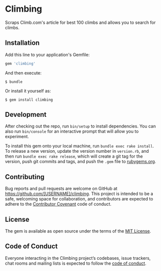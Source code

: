 # Climbing

Scraps Climb.com's article for best 100 climbs and allows you to search for climbs.

## Installation

Add this line to your application's Gemfile:

```ruby
gem 'climbing'
```

And then execute:

    $ bundle

Or install it yourself as:

    $ gem install climbing



## Development

After checking out the repo, run `bin/setup` to install dependencies. You can also run `bin/console` for an interactive prompt that will allow you to experiment.

To install this gem onto your local machine, run `bundle exec rake install`. To release a new version, update the version number in `version.rb`, and then run `bundle exec rake release`, which will create a git tag for the version, push git commits and tags, and push the `.gem` file to [rubygems.org](https://rubygems.org).

## Contributing

Bug reports and pull requests are welcome on GitHub at https://github.com/[USERNAME]/climbing. This project is intended to be a safe, welcoming space for collaboration, and contributors are expected to adhere to the [Contributor Covenant](http://contributor-covenant.org) code of conduct.

## License

The gem is available as open source under the terms of the [MIT License](https://opensource.org/licenses/MIT).

## Code of Conduct

Everyone interacting in the Climbing project’s codebases, issue trackers, chat rooms and mailing lists is expected to follow the [code of conduct](https://github.com/[USERNAME]/climbing/blob/master/CODE_OF_CONDUCT.md).
